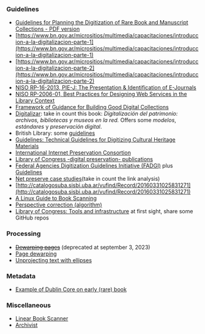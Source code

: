 ### Guidelines
* [Guidelines for Planning the Digitization of Rare Book and Manuscript Collections - PDF version](https://www.ifla.org/files/assets/rare-books-and-manuscripts/rbms-guidelines/guidelines-for-planning-digitization.pdf)
* [https://www.bn.gov.ar/micrositios/multimedia/capacitaciones/introduccion-a-la-digitalizacion-parte-1](https://www.bn.gov.ar/micrositios/multimedia/capacitaciones/introduccion-a-la-digitalizacion-parte-1)
* [https://www.bn.gov.ar/micrositios/multimedia/capacitaciones/introduccion-a-la-digitalizacion-parte-2](https://www.bn.gov.ar/micrositios/multimedia/capacitaciones/introduccion-a-la-digitalizacion-parte-2)
* [NISO RP-16-2013, PIE-J: The Presentation & Identification of E-Journals](http://www.niso.org/publications/rp/rp-16-2013/)
* [NISO RP-2006-01, Best Practices for Designing Web Services in the Library Context](http://www.niso.org/publications/rp/rp-2006-01.pdf)
* [Framework of Guidance for Building Good Digital Collections](http://www.niso.org/publications/rp/framework3.pdf)
* [Digitalizar](http://www.digitalizar.org): take in count this book: _Digitalización del patrimonio: archivos, bibliotecas y museos en la red._ Offers some _modelos_, _estándares_ y _preservación digital_.
* British Library: some [guidelines](http://www.bl.uk/aboutus/stratpolprog/collectioncare/conservetreat/contracts.html)
* [Guidelines: Technical Guidelines for Digitizing Cultural Heritage Materials](http://www.digitizationguidelines.gov/guidelines/digitize-technical.html)
* [International Internet Preservation Consortion](http://netpreserve.org/)
* [Library of Congress -digital preservation- publications](http://www.digitalpreservation.gov/multimedia/)
* [Federal Agencies Digitization Guidelines Initiative (FADGI)](http://www.digitizationguidelines.gov/) plus [Guidelines](http://www.digitizationguidelines.gov/guidelines/)
* [Net preserve case studies](http://netpreserve.org/web-archiving/case-studies/)(take in count the link analysis)
* [http://catalogosuba.sisbi.uba.ar/vufind/Record/20160331025831271](http://catalogosuba.sisbi.uba.ar/vufind/Record/20160331025831271)
* [A Linux Guide to Book Scanning](https://natecraun.net/articles/linux-guide-to-book-scanning.html)
* [Perspective correction (algorithm)](https://mzucker.github.io/2016/10/11/unprojecting-text-with-ellipses.html)
* [Library of Congress: Tools and infrastructure](http://blogs.loc.gov/thesignal/category/tools-and-infrastructure/) at first sight, share some GitHub repos
### Processing
* ~~[Dewarping pages](http://halfbakedmaker.org/blog/366)~~ (deprecated at september 3, 2023)
* [Page dewarping](https://mzucker.github.io/2016/08/15/page-dewarping.html)
* [Unprojecting text with ellipses](https://mzucker.github.io/2016/10/11/unprojecting-text-with-ellipses.html)
### Metadata
* [Example of Dublin Core on early (rare) book](http://trapalanda.bn.gov.ar/jspui/handle/123456789/1524)
### Miscellaneous
* [Linear Book Scanner](http://linearbookscanner.org/)
* [Archivist](http://diybookscanner.org/archivist/)
